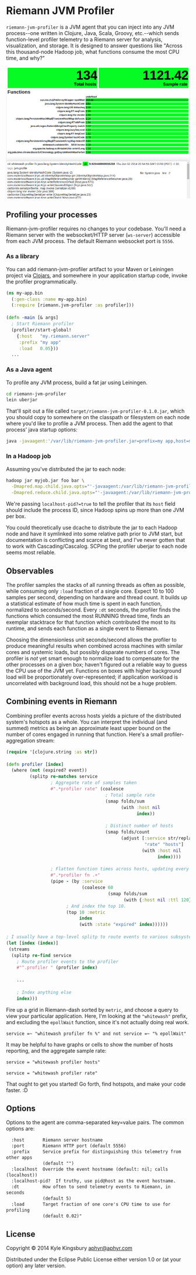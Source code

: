 # Riemann JVM Profiler

`riemann-jvm-profiler` is a JVM agent that you can inject into any JVM
process--one written in Clojure, Java, Scala, Groovy, etc.--which sends
function-level profiler telemetry to a Riemann server for analysis,
visualization, and storage. It is designed to answer questions like "Across
this thousand-node Hadoop job, what functions consume the most CPU time, and
why?"

![](doc/screenshot.png)

## Profiling your processes

Riemann-jvm-profiler requires no changes to your codebase. You'll need a
Riemann server with the websocket/HTTP server (`ws-server`) accessible from
each JVM process. The default Riemann websocket port is `5556`.

### As a library

You can add riemann-jvm-profiler artifact to your Maven or Leiningen project
via [Clojars](https://clojars.org/riemann-jvm-profiler), and somewhere in your
application startup code, invoke the profiler programmatically.

```clj
(ns my-app.bin
  (:gen-class :name my-app.bin)
  (:require [riemann.jvm-profiler :as profiler]))

(defn -main [& args]
  ; Start Riemann profiler
  (profiler/start-global!
    {:host   "my.riemann.server"
     :prefix "my app"
     :load   0.05}))
  ...
```

### As a Java agent

To profile any JVM process, build a fat jar using Leiningen.

```bash
cd riemann-jvm-profiler
lein uberjar
```

That'll spit out a file called `target/riemann-jvm-profiler-0.1.0.jar`, which
you should copy to somewhere on the classpath or filesystem on each node where
you'd like to profile a JVM process. Then add the agent to that process' java
startup options:

```bash
java -javaagent:'/var/lib/riemann-jvm-profiler.jar=prefix=my app,host=my.riemann.server' ...
```

### In a Hadoop job

Assuming you've distributed the jar to each node:

```bash
hadoop jar myjob.jar foo bar \
  -Dmapred.map.child.java.opts="'-javaagent:/var/lib/riemann-jvm-profiler.jar=host=my.riemann.server,localhost-pid?=true'" \
  -Dmapred.reduce.child.java.opts="'-javaagent:/var/lib/riemann-jvm-profiler.jar=host=my.riemann.server,localhost-pid?=true'" \
```

We're passing `localhost-pid?=true` to tell the profiler that its `host` field
should include the process ID, since Hadoop spins up more than one JVM per box.

You could theoretically use dcache to distribute the jar to each Hadoop node
and have it symlinked into some relative path prior to JVM start, but
documentation is conflicting and scarce at best, and I've never gotten that to
work with Cascading/Cascalog. SCPing the profiler uberjar to each node seems
most reliable.

## Observables

The profiler samples the stacks of all running threads as often as possible,
while consuming only `:load` fraction of a single core. Expect 10 to 100
samples per second, depending on hardware and thread count. It builds up a
statistical estimate of how much time is spent in each function, normalized to
seconds/second. Every `:dt` seconds, the profiler finds the functions which
consumed the most RUNNING thread time, finds an exemplar stacktrace for that
function which contributed the most to its runtime, and sends each function as
a single event to Riemann.

Choosing the dimensionless unit seconds/second allows the profiler to produce
meaningful results when combined across machines with similar cores and
systemic loads, but possibly disparate numbers of cores. The profiler is *not*
yet smart enough to normalize load to compensate for the other processes on a
given box; haven't figured out a reliable way to guess the CPU use of the JVM
yet. Functions on boxes with higher background load will be proportionately
over-represented; if application workload is uncorrelated with background load,
this should not be a huge problem.

## Combining events in Riemann

Combining profiler events across hosts yields a picture of the distributed system's hotspots as a whole. You can interpret the individual (and summed) metrics as being an approximate least upper bound on the number of cores engaged in running that function. Here's a small profiler-aggregation stream:

```clj
(require '[clojure.string :as str])

(defn profiler [index]
  (where (not (expired? event))
         (splitp re-matches service
                 ; Aggregate rate of samples taken
                 #".*profiler rate" (coalesce
                                      ; Total sample rate
                                      (smap folds/sum
                                            (with :host nil
                                                  index))

                                      ; Distinct number of hosts
                                      (smap folds/count
                                            (adjust [:service str/replace
                                                     "rate" "hosts"]
                                                    (with :host nil
                                                          index))))

                 ; Flatten function times across hosts, updating every 60s.
                 #".*profiler fn .+"
                 (pipe - (by :service
                             (coalesce 60
                                       (smap folds/sum
                                             (with {:host nil :ttl 120} -))))
                       ; And index the top 10.
                       (top 10 :metric
                            index
                            (with :state "expired" index))))))

; I usually have a top-level splitp to route events to various subsystems.
(let [index (index)]
 (streams
  (splitp re-find service
    ; Route profiler events to the profiler
    #"^.profiler " (profiler index)

    ...

    ; Index anything else
    index)))
```

Fire up a grid in Riemann-dash sorted by `metric`, and choose a query to view
your particular application. Here, I'm looking at the `"whitewash"` prefix,
and excluding the `epollWait` function, since it's not actually doing real
work.

```
service =~ "whitewash profiler fn %" and not service =~ "% epollWait"
```

It may be helpful to have graphs or cells to show the number of hosts
reporting, and the aggregate sample rate:

```
service = "whitewash profiler hosts"
```

```
service = "whitewash profiler rate"
```

That ought to get you started! Go forth, find hotspots, and make your code
faster. :D

## Options

Options to the agent are comma-separated key=value pairs. The common options are:

```
  :host       Riemann server hostname
  :port       Riemann HTTP port (default 5556)
  :prefix     Service prefix for distinguishing this telemetry from other apps
              (default "")
  :localhost  Override the event hostname (default: nil; calls (localhost))
  :localhost-pid?  If truthy, use pid@host as the event hostname.
  :dt         How often to send telemetry events to Riemann, in seconds
              (default 5)
  :load       Target fraction of one core's CPU time to use for profiling
              (default 0.02)"
```


## License

Copyright © 2014 Kyle Kingsbury <aphyr@aphyr.com>

Distributed under the Eclipse Public License either version 1.0 or (at
your option) any later version.
